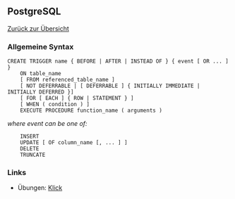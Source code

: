 ## PostgreSQL 

[Zurück zur Übersicht](../README.md)

### Allgemeine Syntax

```mysql
CREATE TRIGGER name { BEFORE | AFTER | INSTEAD OF } { event [ OR ... ] }
	ON table_name
	[ FROM referenced_table_name ]
	[ NOT DEFERRABLE | [ DEFERRABLE ] { INITIALLY IMMEDIATE | INITIALLY DEFERRED }]
	[ FOR [ EACH ] { ROW | STATEMENT } ]
	[ WHEN ( condition ) ]
	EXECUTE PROCEDURE function_name ( arguments )
```
*where event can be one of:*

```mysql
	INSERT
	UPDATE [ OF column_name [, ... ] ]
	DELETE
	TRUNCATE
```

### Links

- Übungen: [Klick](UEBUNGEN.md)


